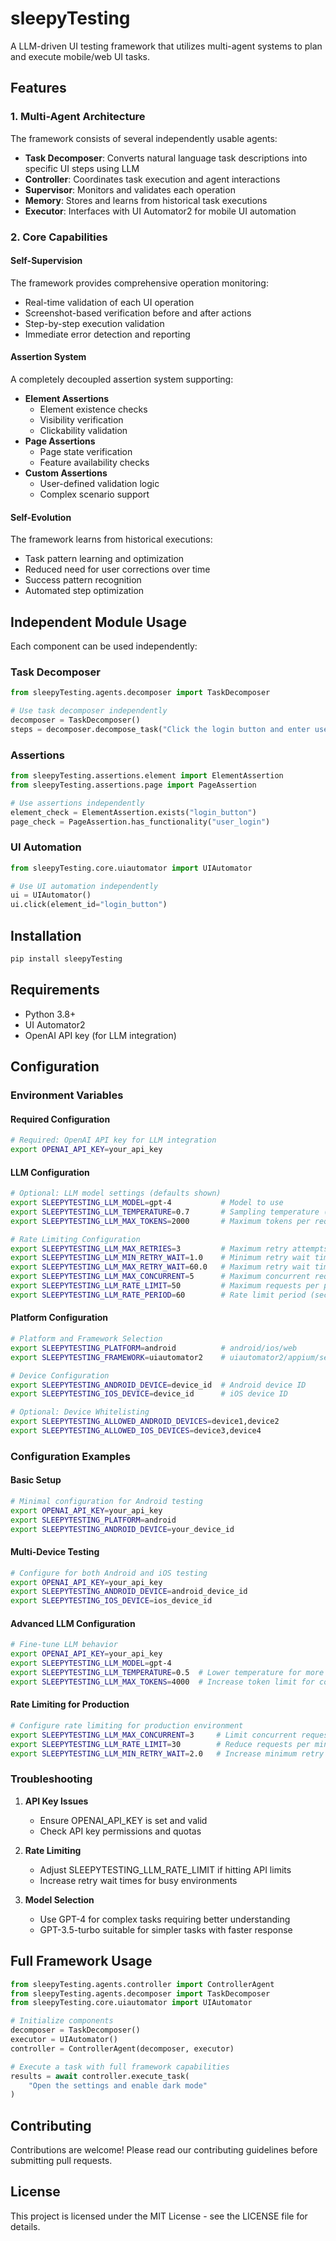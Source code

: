 # sleepyTesting

A LLM-driven UI testing framework that utilizes multi-agent systems to plan and execute mobile/web UI tasks.

## Features

### 1. Multi-Agent Architecture
The framework consists of several independently usable agents:
- **Task Decomposer**: Converts natural language task descriptions into specific UI steps using LLM
- **Controller**: Coordinates task execution and agent interactions
- **Supervisor**: Monitors and validates each operation
- **Memory**: Stores and learns from historical task executions
- **Executor**: Interfaces with UI Automator2 for mobile UI automation

### 2. Core Capabilities

#### Self-Supervision
The framework provides comprehensive operation monitoring:
- Real-time validation of each UI operation
- Screenshot-based verification before and after actions
- Step-by-step execution validation
- Immediate error detection and reporting

#### Assertion System
A completely decoupled assertion system supporting:
- **Element Assertions**
  - Element existence checks
  - Visibility verification
  - Clickability validation
- **Page Assertions**
  - Page state verification
  - Feature availability checks
- **Custom Assertions**
  - User-defined validation logic
  - Complex scenario support

#### Self-Evolution
The framework learns from historical executions:
- Task pattern learning and optimization
- Reduced need for user corrections over time
- Success pattern recognition
- Automated step optimization

## Independent Module Usage

Each component can be used independently:

### Task Decomposer
```python
from sleepyTesting.agents.decomposer import TaskDecomposer

# Use task decomposer independently
decomposer = TaskDecomposer()
steps = decomposer.decompose_task("Click the login button and enter username")
```

### Assertions
```python
from sleepyTesting.assertions.element import ElementAssertion
from sleepyTesting.assertions.page import PageAssertion

# Use assertions independently
element_check = ElementAssertion.exists("login_button")
page_check = PageAssertion.has_functionality("user_login")
```

### UI Automation
```python
from sleepyTesting.core.uiautomator import UIAutomator

# Use UI automation independently
ui = UIAutomator()
ui.click(element_id="login_button")
```

## Installation

```bash
pip install sleepyTesting
```

## Requirements
- Python 3.8+
- UI Automator2
- OpenAI API key (for LLM integration)

## Configuration

### Environment Variables

#### Required Configuration
```bash
# Required: OpenAI API key for LLM integration
export OPENAI_API_KEY=your_api_key
```

#### LLM Configuration
```bash
# Optional: LLM model settings (defaults shown)
export SLEEPYTESTING_LLM_MODEL=gpt-4           # Model to use
export SLEEPYTESTING_LLM_TEMPERATURE=0.7       # Sampling temperature (0.0-1.0)
export SLEEPYTESTING_LLM_MAX_TOKENS=2000       # Maximum tokens per request

# Rate Limiting Configuration
export SLEEPYTESTING_LLM_MAX_RETRIES=3         # Maximum retry attempts
export SLEEPYTESTING_LLM_MIN_RETRY_WAIT=1.0    # Minimum retry wait time (seconds)
export SLEEPYTESTING_LLM_MAX_RETRY_WAIT=60.0   # Maximum retry wait time (seconds)
export SLEEPYTESTING_LLM_MAX_CONCURRENT=5      # Maximum concurrent requests
export SLEEPYTESTING_LLM_RATE_LIMIT=50         # Maximum requests per period
export SLEEPYTESTING_LLM_RATE_PERIOD=60        # Rate limit period (seconds)
```

#### Platform Configuration
```bash
# Platform and Framework Selection
export SLEEPYTESTING_PLATFORM=android          # android/ios/web
export SLEEPYTESTING_FRAMEWORK=uiautomator2    # uiautomator2/appium/selenium

# Device Configuration
export SLEEPYTESTING_ANDROID_DEVICE=device_id  # Android device ID
export SLEEPYTESTING_IOS_DEVICE=device_id      # iOS device ID

# Optional: Device Whitelisting
export SLEEPYTESTING_ALLOWED_ANDROID_DEVICES=device1,device2
export SLEEPYTESTING_ALLOWED_IOS_DEVICES=device3,device4
```

### Configuration Examples

#### Basic Setup
```bash
# Minimal configuration for Android testing
export OPENAI_API_KEY=your_api_key
export SLEEPYTESTING_PLATFORM=android
export SLEEPYTESTING_ANDROID_DEVICE=your_device_id
```

#### Multi-Device Testing
```bash
# Configure for both Android and iOS testing
export OPENAI_API_KEY=your_api_key
export SLEEPYTESTING_ANDROID_DEVICE=android_device_id
export SLEEPYTESTING_IOS_DEVICE=ios_device_id
```

#### Advanced LLM Configuration
```bash
# Fine-tune LLM behavior
export OPENAI_API_KEY=your_api_key
export SLEEPYTESTING_LLM_MODEL=gpt-4
export SLEEPYTESTING_LLM_TEMPERATURE=0.5  # Lower temperature for more focused outputs
export SLEEPYTESTING_LLM_MAX_TOKENS=4000  # Increase token limit for complex tasks
```

#### Rate Limiting for Production
```bash
# Configure rate limiting for production environment
export SLEEPYTESTING_LLM_MAX_CONCURRENT=3     # Limit concurrent requests
export SLEEPYTESTING_LLM_RATE_LIMIT=30        # Reduce requests per minute
export SLEEPYTESTING_LLM_MIN_RETRY_WAIT=2.0   # Increase minimum retry wait time
```

### Troubleshooting

1. **API Key Issues**
   - Ensure OPENAI_API_KEY is set and valid
   - Check API key permissions and quotas

2. **Rate Limiting**
   - Adjust SLEEPYTESTING_LLM_RATE_LIMIT if hitting API limits
   - Increase retry wait times for busy environments

3. **Model Selection**
   - Use GPT-4 for complex tasks requiring better understanding
   - GPT-3.5-turbo suitable for simpler tasks with faster response

## Full Framework Usage
```python
from sleepyTesting.agents.controller import ControllerAgent
from sleepyTesting.agents.decomposer import TaskDecomposer
from sleepyTesting.core.uiautomator import UIAutomator

# Initialize components
decomposer = TaskDecomposer()
executor = UIAutomator()
controller = ControllerAgent(decomposer, executor)

# Execute a task with full framework capabilities
results = await controller.execute_task(
    "Open the settings and enable dark mode"
)
```

## Contributing
Contributions are welcome! Please read our contributing guidelines before submitting pull requests.

## License
This project is licensed under the MIT License - see the LICENSE file for details.
